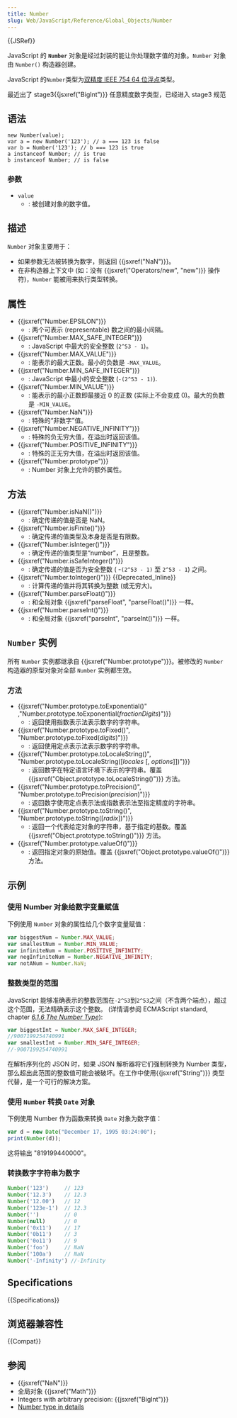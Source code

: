 ```yaml
---
title: Number
slug: Web/JavaScript/Reference/Global_Objects/Number
---
```


{{JSRef}}

JavaScript 的 **`Number`** 对象是经过封装的能让你处理数字值的对象。`Number` 对象由 `Number()` 构造器创建。

JavaScript 的`Number`类型为[双精度 IEEE 754 64 位浮点](https://en.wikipedia.org/wiki/Floating-point_arithmetic)类型。

最近出了 stage3{{jsxref("BigInt")}} 任意精度数字类型，已经进入 stage3 规范

## 语法

```plain
new Number(value);
var a = new Number('123'); // a === 123 is false
var b = Number('123'); // b === 123 is true
a instanceof Number; // is true
b instanceof Number; // is false
```

### 参数

- `value`
  - : 被创建对象的数字值。

## 描述

`Number` 对象主要用于：

- 如果参数无法被转换为数字，则返回 {{jsxref("NaN")}}。
- 在非构造器上下文中 (如：没有 {{jsxref("Operators/new", "new")}} 操作符)，`Number` 能被用来执行类型转换。

## 属性

- {{jsxref("Number.EPSILON")}}
  - : 两个可表示 (representable) 数之间的最小间隔。
- {{jsxref("Number.MAX_SAFE_INTEGER")}}
  - : JavaScript 中最大的安全整数 (`2^53 - 1`)。
- {{jsxref("Number.MAX_VALUE")}}
  - : 能表示的最大正数。最小的负数是 `-MAX_VALUE`。
- {{jsxref("Number.MIN_SAFE_INTEGER")}}
  - : JavaScript 中最小的安全整数 (`-(2^53 - 1)`).
- {{jsxref("Number.MIN_VALUE")}}
  - : 能表示的最小正数即最接近 0 的正数 (实际上不会变成 0)。最大的负数是 `-MIN_VALUE`。
- {{jsxref("Number.NaN")}}
  - : 特殊的“非数字”值。
- {{jsxref("Number.NEGATIVE_INFINITY")}}
  - : 特殊的负无穷大值，在溢出时返回该值。
- {{jsxref("Number.POSITIVE_INFINITY")}}
  - : 特殊的正无穷大值，在溢出时返回该值。
- {{jsxref("Number.prototype")}}
  - : Number 对象上允许的额外属性。

## 方法

- {{jsxref("Number.isNaN()")}}
  - : 确定传递的值是否是 NaN。
- {{jsxref("Number.isFinite()")}}
  - : 确定传递的值类型及本身是否是有限数。
- {{jsxref("Number.isInteger()")}}
  - : 确定传递的值类型是“number”，且是整数。
- {{jsxref("Number.isSafeInteger()")}}
  - : 确定传递的值是否为安全整数 ( -`(2^53 - 1)` 至 `2^53 - 1`) 之间。
- {{jsxref("Number.toInteger()")}} {{Deprecated_Inline}}
  - : 计算传递的值并将其转换为整数 (或无穷大)。
- {{jsxref("Number.parseFloat()")}}
  - : 和全局对象 {{jsxref("parseFloat", "parseFloat()")}} 一样。
- {{jsxref("Number.parseInt()")}}
  - : 和全局对象 {{jsxref("parseInt", "parseInt()")}} 一样。

## `Number` 实例

所有 `Number` 实例都继承自 {{jsxref("Number.prototype")}}。被修改的 `Number` 构造器的原型对象对全部 `Number` 实例都生效。

### 方法

- {{jsxref("Number.prototype.toExponential()" ,"Number.prototype.toExponential(<var>fractionDigits</var>)")}}
  - : 返回使用指数表示法表示数字的字符串。
- {{jsxref("Number.prototype.toFixed()", "Number.prototype.toFixed(<var>digits</var>)")}}
  - : 返回使用定点表示法表示数字的字符串。
- {{jsxref("Number.prototype.toLocaleString()", "Number.prototype.toLocaleString([<var>locales</var> [, <var>options</var>]])")}}
  - : 返回数字在特定语言环境下表示的字符串。覆盖 {{jsxref("Object.prototype.toLocaleString()")}} 方法。
- {{jsxref("Number.prototype.toPrecision()", "Number.prototype.toPrecision(<var>precision</var>)")}}
  - : 返回数字使用定点表示法或指数表示法至指定精度的字符串。
- {{jsxref("Number.prototype.toString()", "Number.prototype.toString([<var>radix</var>])")}}
  - : 返回一个代表给定对象的字符串，基于指定的基数。覆盖 {{jsxref("Object.prototype.toString()")}} 方法。
- {{jsxref("Number.prototype.valueOf()")}}
  - : 返回指定对象的原始值。覆盖 {{jsxref("Object.prototype.valueOf()")}} 方法。

## 示例

### 使用 Number 对象给数字变量赋值

下例使用 `Number` 对象的属性给几个数字变量赋值：

```js
var biggestNum = Number.MAX_VALUE;
var smallestNum = Number.MIN_VALUE;
var infiniteNum = Number.POSITIVE_INFINITY;
var negInfiniteNum = Number.NEGATIVE_INFINITY;
var notANum = Number.NaN;
```

### 整数类型的范围

JavaScript 能够准确表示的整数范围在`-2^53`到`2^53`之间（不含两个端点），超过这个范围，无法精确表示这个整数。 (详情请参阅 ECMAScript standard, chapter _[6.1.6 The Number Type](https://www.ecma-international.org/ecma-262/#sec-ecmascript-language-types-number-type)_):

```js
var biggestInt = Number.MAX_SAFE_INTEGER;
//9007199254740991
var smallestInt = Number.MIN_SAFE_INTEGER;
//-9007199254740991
```

在解析序列化的 JSON 时，如果 JSON 解析器将它们强制转换为 Number 类型，那么超出此范围的整数值可能会被破坏。在工作中使用{{jsxref("String")}} 类型代替，是一个可行的解决方案。

### 使用 `Number` 转换 `Date` 对象

下例使用 Number 作为函数来转换 `Date` 对象为数字值：

```js
var d = new Date("December 17, 1995 03:24:00");
print(Number(d));
```

这将输出 "819199440000"。

### 转换数字字符串为数字

```js
Number('123')     // 123
Number('12.3')    // 12.3
Number('12.00')   // 12
Number('123e-1')  // 12.3
Number('')        // 0
Number(null)      // 0
Number('0x11')    // 17
Number('0b11')    // 3
Number('0o11')    // 9
Number('foo')     // NaN
Number('100a')    // NaN
Number('-Infinity') //-Infinity
```

## Specifications

{{Specifications}}

## 浏览器兼容性

{{Compat}}

## 参阅

- {{jsxref("NaN")}}
- 全局对象 {{jsxref("Math")}}
- Integers with arbitrary precision: {{jsxref("BigInt")}}
- [Number type in details](https://medium.com/@maximus.koretskyi/javascripts-number-type-8d59199db1b6#.9whwe88tz)
